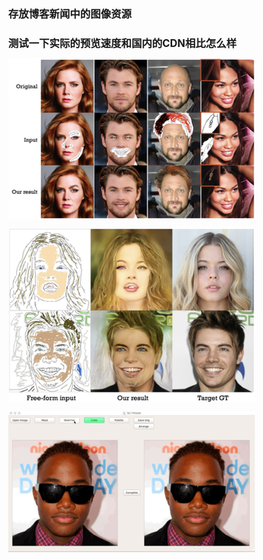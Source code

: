 ## 存放博客新闻中的图像资源

## 测试一下实际的预览速度和国内的CDN相比怎么样

![teaser](https://github.com/Oldpan/Blog_Images/blob/master/teaser.jpg)

![restoration2](https://github.com/Oldpan/Blog_Images/blob/master/restoration2.jpg)

![GUI](https://github.com/Oldpan/Blog_Images/blob/master/GUI.gif)

